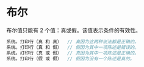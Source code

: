 # 布尔
布尔值只能有 2 个值：真或假。该值表示条件的有效性。
```c
系统。打印行（真 和 真）  // 真因为这两种说法都是正确的。
系统。打印行（真 和 假）  // 假因为其中一项陈述是错误的。
系统。打印行（真 或 假）  // 真因为其中一项陈述是正确的。
系统。打印行（假 或 假）  // 假因为没有一个陈述是真的。
```
